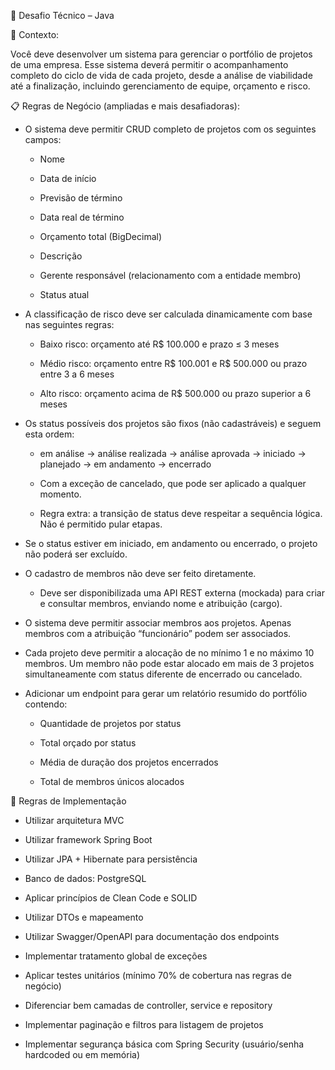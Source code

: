 💼 Desafio Técnico – Java

 

🧩 Contexto:

Você deve desenvolver um sistema para gerenciar o portfólio de projetos de uma empresa. Esse sistema deverá permitir o acompanhamento completo do ciclo de vida de cada projeto, desde a análise de viabilidade até a finalização, incluindo gerenciamento de equipe, orçamento e risco.

 

📋 Regras de Negócio (ampliadas e mais desafiadoras):

* O sistema deve permitir CRUD completo de projetos com os seguintes campos:

    * Nome

    * Data de início

    * Previsão de término

    * Data real de término

    * Orçamento total (BigDecimal)

    * Descrição

    * Gerente responsável (relacionamento com a entidade membro)

    * Status atual

* A classificação de risco deve ser calculada dinamicamente com base nas seguintes regras:

    * Baixo risco: orçamento até R$ 100.000 e prazo ≤ 3 meses

    * Médio risco: orçamento entre R$ 100.001 e R$ 500.000 ou prazo entre 3 a 6 meses

    * Alto risco: orçamento acima de R$ 500.000 ou prazo superior a 6 meses

* Os status possíveis dos projetos são fixos (não cadastráveis) e seguem esta ordem:

    * em análise → análise realizada → análise aprovada → iniciado → planejado → em andamento → encerrado

    * Com a exceção de cancelado, que pode ser aplicado a qualquer momento.

    * Regra extra: a transição de status deve respeitar a sequência lógica. Não é permitido pular etapas.

* Se o status estiver em iniciado, em andamento ou encerrado, o projeto não poderá ser excluído.

* O cadastro de membros não deve ser feito diretamente.

    * Deve ser disponibilizada uma API REST externa (mockada) para criar e consultar membros, enviando nome e atribuição (cargo).

* O sistema deve permitir associar membros aos projetos. Apenas membros com a atribuição “funcionário” podem ser associados.

* Cada projeto deve permitir a alocação de no mínimo 1 e no máximo 10 membros. Um membro não pode estar alocado em mais de 3 projetos simultaneamente com status diferente de encerrado ou cancelado.

* Adicionar um endpoint para gerar um relatório resumido do portfólio contendo:

    * Quantidade de projetos por status

    * Total orçado por status

    * Média de duração dos projetos encerrados

    *  Total de membros únicos alocados

 

🧱 Regras de Implementação

* Utilizar arquitetura MVC

* Utilizar framework Spring Boot

* Utilizar JPA + Hibernate para persistência

* Banco de dados: PostgreSQL

* Aplicar princípios de Clean Code e SOLID

* Utilizar DTOs e mapeamento

* Utilizar Swagger/OpenAPI para documentação dos endpoints

* Implementar tratamento global de exceções

* Aplicar testes unitários (mínimo 70% de cobertura nas regras de negócio)

* Diferenciar bem camadas de controller, service e repository

* Implementar paginação e filtros para listagem de projetos

* Implementar segurança básica com Spring Security (usuário/senha hardcoded ou em memória)
